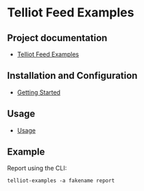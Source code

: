 # Telliot Feed Examples

## Project documentation

- [Telliot Feed Examples](https://tellor-io.github.io/telliot-feed-examples/)

## Installation and Configuration

- [Getting Started](https://tellor-io.github.io/telliot-feed-examples/getting-started/)

## Usage

- [Usage](https://tellor-io.github.io/telliot-feed-examples/usage/)

## Example

Report using the CLI:
```
telliot-examples -a fakename report
```
